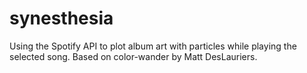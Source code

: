 # synesthesia
Using the Spotify API to plot album art with particles while playing the selected song. Based on color-wander by Matt DesLauriers.
